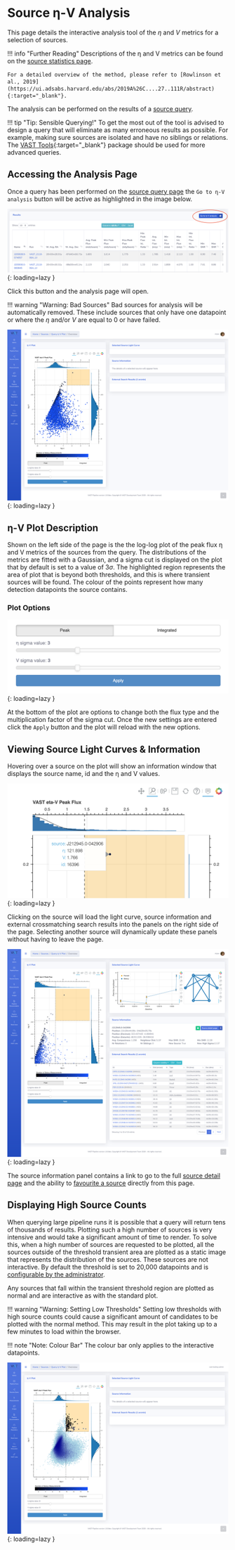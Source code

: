 # Source η-V Analysis

This page details the interactive analysis tool of the _η_ and _V_ metrics for a selection of sources.

!!! info "Further Reading"
    Descriptions of the η and V metrics can be found on the [source statistics page](../../design/sourcestats#v-and-metrics).
    
    For a detailed overview of the method, please refer to [Rowlinson et al., 2019](https://ui.adsabs.harvard.edu/abs/2019A%26C....27..111R/abstract){:target="_blank"}.

The analysis can be performed on the results of a [source query](sourcequery.md).

!!! tip "Tip: Sensible Querying!"
    To get the most out of the tool is advised to design a query that will eliminate as many erroneous results as possible.
    For example, making sure sources are isolated and have no siblings or relations.
    The [VAST Tools](https://vast-survey.org/vast-tools/){:target="_blank"} package should be used for more advanced queries.

## Accessing the Analysis Page

Once a query has been performed on the [source query page](sourcequery.md) the `Go to η-V analysis` button will be active as highlighted in the image below.

![!Go to η-V analysis button.](../img/go-to-analysis-button.png){: loading=lazy }

Click this button and the analysis page will open.

!!! warning "Warning: Bad Sources"
    Bad sources for analysis will be automatically removed.
    These include sources that only have one datapoint or where the _η_ and/or _V_ are equal to 0 or have failed.

![!Page appearance on initial load.](../img/analysis-page-first-load.png){: loading=lazy }

## η-V Plot Description

Shown on the left side of the page is the the log-log plot of the peak flux η and V metrics of the sources from the query.
The distributions of the metrics are fitted with a Gaussian, and a sigma cut is displayed on the plot that by default is set to a value of $3\sigma$.
The highlighted region represents the area of plot that is beyond both thresholds, and this is where transient sources will be found.
The colour of the points represent how many detection datapoints the source contains.

### Plot Options

![!η-V plot options.](../img/analysis-page-plot-options.png){: loading=lazy }

At the bottom of the plot are options to change both the flux type and the multiplication factor of the sigma cut.
Once the new settings are entered click the `Apply` button and the plot will reload with the new options.

## Viewing Source Light Curves & Information

Hovering over a source on the plot will show an information window that displays the source name, id and the η and V values.

![!Hover source information.](../img/analysis-page-hover.png){: loading=lazy }

Clicking on the source will load the light curve, source information and external crossmatching search results into the panels on the right side of the page.
Selecting another source will dynamically update these panels without having to leave the page.

![!Source light curve and information.](../img/analysis-page-source-display.png){: loading=lazy }

The source information panel contains a link to go to the full [source detail page](sourcedetail.md) and the ability to [favourite a source](sourcetagsfavs.md) directly from this page.

## Displaying High Source Counts

When querying large pipeline runs it is possible that a query will return tens of thousands of results.
Plotting such a high number of sources is very intensive and would take a significant amount of time to render.
To solve this, when a high number of sources are requested to be plotted, all the sources outside of the threshold transient area are plotted as a static image that represents the distribution of the sources.
These sources are not interactive. 
By default the threshold is set to 20,000 datapoints and is [configurable by the administrator](../gettingstarted/configuration.md#.env-file).

Any sources that fall within the transient threshold region are plotted as normal and are interactive as with the standard plot.

!!! warning "Warning: Setting Low Thresholds"
    Setting low thresholds with high source counts could cause a significant amount of candidates to be plotted with the normal method.
    This may result in the plot taking up to a few minutes to load within the browser.

!!! note "Note: Colour Bar"
    The colour bar only applies to the interactive datapoints.

![!Page appearance on initial load with high source counts.](../img/analysis-page-first-load-datashader.png){: loading=lazy }

